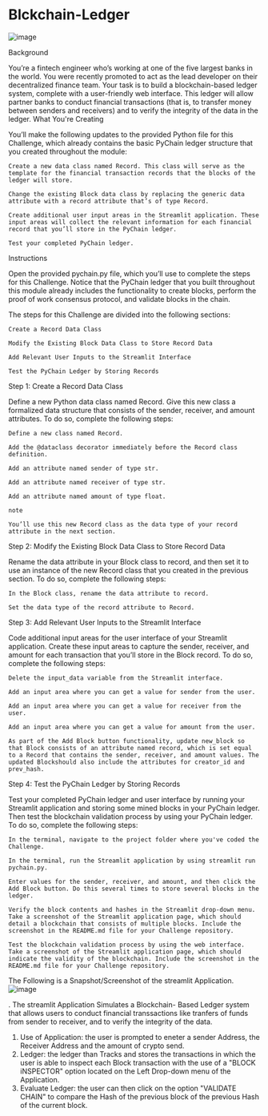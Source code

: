 # Blckchain-Ledger
![image](https://user-images.githubusercontent.com/114365472/224849918-b928e296-e638-4e93-a90a-2aef8e3a2466.png)

Background

You’re a fintech engineer who’s working at one of the five largest banks in the world. You were recently promoted to act as the lead developer on their decentralized finance team. Your task is to build a blockchain-based ledger system, complete with a user-friendly web interface. This ledger will allow partner banks to conduct financial transactions (that is, to transfer money between senders and receivers) and to verify the integrity of the data in the ledger.
What You're Creating

You’ll make the following updates to the provided Python file for this Challenge, which already contains the basic PyChain ledger structure that you created throughout the module:

    Create a new data class named Record. This class will serve as the template for the financial transaction records that the blocks of the ledger will store.

    Change the existing Block data class by replacing the generic data attribute with a record attribute that’s of type Record.

    Create additional user input areas in the Streamlit application. These input areas will collect the relevant information for each financial record that you’ll store in the PyChain ledger.

    Test your completed PyChain ledger.

Instructions

Open the provided pychain.py file, which you’ll use to complete the steps for this Challenge. Notice that the PyChain ledger that you built throughout this module already includes the functionality to create blocks, perform the proof of work consensus protocol, and validate blocks in the chain.

The steps for this Challenge are divided into the following sections:

    Create a Record Data Class

    Modify the Existing Block Data Class to Store Record Data

    Add Relevant User Inputs to the Streamlit Interface

    Test the PyChain Ledger by Storing Records

Step 1: Create a Record Data Class

Define a new Python data class named Record. Give this new class a formalized data structure that consists of the sender, receiver, and amount attributes. To do so, complete the following steps:

    Define a new class named Record.

    Add the @dataclass decorator immediately before the Record class definition.

    Add an attribute named sender of type str.

    Add an attribute named receiver of type str.

    Add an attribute named amount of type float.

    note

    You’ll use this new Record class as the data type of your record attribute in the next section.

Step 2: Modify the Existing Block Data Class to Store Record Data

Rename the data attribute in your Block class to record, and then set it to use an instance of the new Record class that you created in the previous section. To do so, complete the following steps:

    In the Block class, rename the data attribute to record.

    Set the data type of the record attribute to Record.

Step 3: Add Relevant User Inputs to the Streamlit Interface

Code additional input areas for the user interface of your Streamlit application. Create these input areas to capture the sender, receiver, and amount for each transaction that you’ll store in the Block record. To do so, complete the following steps:

    Delete the input_data variable from the Streamlit interface.

    Add an input area where you can get a value for sender from the user.

    Add an input area where you can get a value for receiver from the user.

    Add an input area where you can get a value for amount from the user.

    As part of the Add Block button functionality, update new_block so that Block consists of an attribute named record, which is set equal to a Record that contains the sender, receiver, and amount values. The updated Blockshould also include the attributes for creator_id and prev_hash.

Step 4: Test the PyChain Ledger by Storing Records

Test your completed PyChain ledger and user interface by running your Streamlit application and storing some mined blocks in your PyChain ledger. Then test the blockchain validation process by using your PyChain ledger. To do so, complete the following steps:

    In the terminal, navigate to the project folder where you've coded the Challenge.

    In the terminal, run the Streamlit application by using streamlit run pychain.py.

    Enter values for the sender, receiver, and amount, and then click the Add Block button. Do this several times to store several blocks in the ledger.

    Verify the block contents and hashes in the Streamlit drop-down menu. Take a screenshot of the Streamlit application page, which should detail a blockchain that consists of multiple blocks. Include the screenshot in the README.md file for your Challenge repository.

    Test the blockchain validation process by using the web interface. Take a screenshot of the Streamlit application page, which should indicate the validity of the blockchain. Include the screenshot in the README.md file for your Challenge repository.
    
The Following is a Snapshot/Screenshot of the streamlit Application.
![image](https://user-images.githubusercontent.com/114365472/224853192-0d248d0b-4762-484b-805d-a7a368abb9b6.png)

. The streamlit Application Simulates a Blockchain- Based Ledger system that allows users to conduct financial transsactions like tranfers of funds from sender to receiver, and to verify the integrity of the data.

1. Use of Application: the user is prompted to eneter a sender Address, the Receiver Address and the amount of crypto send.
2. Ledger: the ledger than Tracks and stores the transactions in which the user is able to inspect each Block transaction with the use of a "BLOCK iNSPECTOR" option located on the Left Drop-down menu of the Application.
3. Evaluate Ledger: the user can then click on the option "VALIDATE CHAIN" to compare the Hash of the previous block of the previous Hash of the current block.




